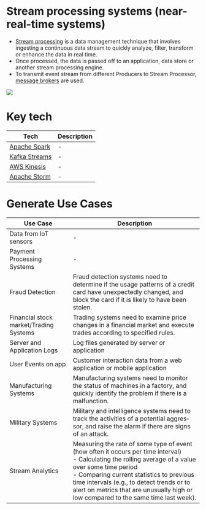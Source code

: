 # Stream processing systems (near-real-time systems)
- [Stream processing](https://www.techtarget.com/searchdatamanagement/definition/stream-processing) is a data management technique that involves ingesting a continuous data stream to quickly analyze, filter, transform or enhance the data in real time.
- Once processed, the data is passed off to an application, data store or another stream processing engine.
- To transmit event stream from different Producers to Stream Processor, [message brokers](../../4_MessageBrokers/Readme.md) are used.

![](![](https://www.upsolver.com/wp-content/uploads/2019/09/Screen-Shot-2020-05-25-at-17.05.22.png))

# Key tech

| Tech                                                                                                  | Description |
|-------------------------------------------------------------------------------------------------------|-------------|
| [Apache Spark](ApacheSpark.md)                                                                        | -           |
| [Kafka Streams](KafkaStreamsAPI.md)                                       | -           |
| [AWS Kinesis](../../../2_AWSComponents/10_BigDataComponents/StreamProcessing/AmazonKinesis/Readme.md) | -           |
| [Apache Storm](ApacheStorm.md)                                                                        | -           |

# Generate Use Cases

| Use Case                               | Description                                                                                                                                                                                                                                                                                                                               |
|----------------------------------------|-------------------------------------------------------------------------------------------------------------------------------------------------------------------------------------------------------------------------------------------------------------------------------------------------------------------------------------------|
| Data from IoT sensors                  | -                                                                                                                                                                                                                                                                                                                                         |
| Payment Processing Systems             | -                                                                                                                                                                                                                                                                                                                                         |
| Fraud Detection                        | Fraud detection systems need to determine if the usage patterns of a credit card have unexpectedly changed, and block the card if it is likely to have been stolen.                                                                                                                                                                       |
| Financial stock market/Trading Systems | Trading systems need to examine price changes in a financial market and execute trades according to specified rules.                                                                                                                                                                                                                      |
| Server and Application Logs            | Log files generated by server or application                                                                                                                                                                                                                                                                                              |
| User Events on app                     | Customer interaction data from a web application or mobile application                                                                                                                                                                                                                                                                    |
| Manufacturing Systems                   | Manufacturing systems need to monitor the status of machines in a factory, and quickly identify the problem if there is a malfunction.                                                                                                                                                                                                    |
| Military Systems                       | Military and intelligence systems need to track the activities of a potential aggres‐ sor, and raise the alarm if there are signs of an attack.                                                                                                                                                                                           |
| Stream Analytics                       | Measuring the rate of some type of event (how often it occurs per time interval)<br/>- Calculating the rolling average of a value over some time period<br/>- Comparing current statistics to previous time intervals (e.g., to detect trends or to alert on metrics that are unusually high or low compared to the same time last week). |